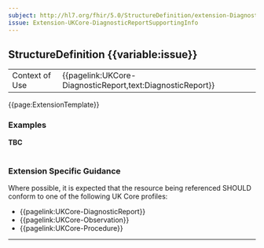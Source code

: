 ```yaml
---
subject: http://hl7.org/fhir/5.0/StructureDefinition/extension-DiagnosticReport.supportingInfo
issue: Extension-UKCore-DiagnosticReportSupportingInfo
---
```

## StructureDefinition {{variable:issue}}

<table id="addToTranspose">
<tr><td>Context of Use</td>
<td>{{pagelink:UKCore-DiagnosticReport,text:DiagnosticReport}}</td>
</tr>
</table>

{{page:ExtensionTemplate}}

<div id="Examples" class="tabcontent">
  <h3>Examples</h3>
  <b>TBC</b>
  <br><br>
</div>

<h3 id="guidance-diagnosticreportsupportinginfo">Extension Specific Guidance</h3>

Where possible, it is expected that the resource being referenced SHOULD conform to one of the following UK Core profiles:

- {{pagelink:UKCore-DiagnosticReport}}
- {{pagelink:UKCore-Observation}}
- {{pagelink:UKCore-Procedure}}


---